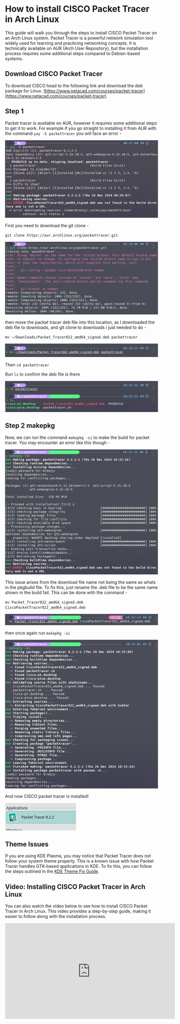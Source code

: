 # How to install CISCO Packet Tracer in Arch Linux

This guide will walk you through the steps to install CISCO Packet Tracer on an Arch Linux system. Packet Tracer is a powerful network simulation tool widely used for learning and practicing networking concepts. It is technically available on AUR (Arch User Repository), but the installation process requires some additional steps compared to Debian-based systems.

## Download CISCO Packet Tracer

To download CISCO head to the following link and download the deb package for Linux.
[https://www.netacad.com/courses/packet-tracer](https://www.netacad.com/courses/packet-tracer)

## Step 1

Packet tracer is available on AUR, however it requires some additional steps to get it to work.
For example if you go straight to installing it from AUR with the command `yay -S packettracer` you will face an error -

![cisco-structure](../img/install-cisco-arch/img1.png)

First you need to download the git clone -

`git clone https://aur.archlinux.org/packettracer.git`

![cisco-structure](../img/install-cisco-arch/img2.png)

then move the packet tracer deb file into this location, as I downloaded the deb file to downloads, and git clone to downloads i just needed to do -

`mv ~/Downloads/Packet_Tracer822_amd64_signed.deb packettracer`

![cisco-structure](../img/install-cisco-arch/img3.png)

Then `cd packettracer`

Run `ls` to confirm the deb file is there

![cisco-structure](../img/install-cisco-arch/img4.png)

## Step 2 makepkg

Now, we can run the command `makepkg -si` to make the build for packet tracer.
You may encounter an error like this though -

![cisco-structure](../img/install-cisco-arch/img5.png)

This issue arises from the download file name not being the same as whats in the pkgbuild file. To fix this, just rename the .deb file to be the same name shown in the build fail. This can be done with the command -

`mv Packet_Tracer822_amd64_signed.deb CiscoPacketTracer822_amd64_signed.deb`

![cisco-structure](../img/install-cisco-arch/img6.png)

then once again run `makepkg -si`

![cisco-structure](../img/install-cisco-arch/img7.png)

And now CISCO packet tracer is installed!

![cisco-structure](../img/install-cisco-arch/img8.png)

## Theme Issues

If you are using KDE Plasma, you may notice that Packet Tracer does not follow your system theme properly. This is a known issue with how Packet Tracer handles GTK-based applications in KDE. To fix this, you can follow the steps outlined in the [KDE Theme Fix Guide](../cisco/fix-kde-dark-theme.md).

## Video: Installing CISCO Packet Tracer in Arch Linux

You can also watch the video below to see how to install CISCO Packet Tracer in Arch Linux. This video provides a step-by-step guide, making it easier to follow along with the installation process.

<div style="text-align: center;">  
  <div style="position: relative; height: 315px; width: 560px; margin: 0 auto;">  
    <iframe src="https://www.youtube.com/embed/vzLEQkg3M84?si=F4M5MLRBVl_R25dg" style="position: absolute; top: 0; left: 0; width: 100%; height: 100%;" frameborder="0" allow="accelerometer; autoplay; encrypted-media; gyroscope; picture-in-picture" allowfullscreen></iframe>  
  </div>  
</div>
